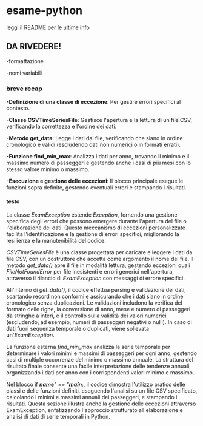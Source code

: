 # esame-python
leggi il README per le ultime info

## DA RIVEDERE!
-formattazione

-nomi variabili

### breve recap
**-Definizione di una classe di eccezione**: Per gestire errori specifici al contesto.

**-Classe CSVTimeSeriesFile**: Gestisce l'apertura e la lettura di un file CSV, verificando la correttezza e l'ordine dei dati.

**-Metodo get_data**: Legge i dati dal file, verificando che siano in ordine cronologico e validi (escludendo dati non numerici o in formati errati).

**-Funzione find_min_max**: Analizza i dati per anno, trovando il minimo e il massimo numero di passeggeri e gestendo anche i casi di più mesi con lo stesso valore minimo o massimo.

**-Esecuzione e gestione delle eccezioni**: Il blocco principale esegue le funzioni sopra definite, gestendo eventuali errori e stampando i risultati.

#### testo
La classe *ExamException* estende *Exception*, fornendo una gestione specifica degli errori che possono emergere durante l'apertura del file o l'elaborazione dei dati. Questo meccanismo di eccezioni personalizzate facilita l'identificazione e la gestione di errori specifici, migliorando la resilienza e la manutenibilità del codice.

*CSVTimeSeriesFile* è una classe progettata per caricare e leggere i dati da file CSV, con un costruttore che accetta come argomento il nome del file. Il metodo *get_data()* apre il file in modalità lettura, gestendo eccezioni quali *FileNotFoundError* per file inesistenti e errori generici nell'apertura, attraverso il rilancio di *ExamException* con messaggi di errore specifici.

All'interno di *get_data()*, il codice effettua parsing e validazione dei dati, scartando record non conformi e assicurando che i dati siano in ordine cronologico senza duplicazioni. Le validazioni includono la verifica del formato delle righe, la conversione di anno, mese e numero di passeggeri da stringhe a interi, e il controllo sulla validità dei valori numerici (escludendo, ad esempio, numeri di passeggeri negativi o nulli). In caso di dati fuori sequenza temporale o duplicati, viene sollevata un'*ExamException*.

La funzione esterna *find_min_max* analizza la serie temporale per determinare i valori minimi e massimi di passeggeri per ogni anno, gestendo casi di multiple occorrenze del minimo o massimo annuale. La struttura del risultato finale consente una facile interpretazione delle tendenze annuali, organizzando i dati per anno con i corrispondenti valori minimo e massimo.

Nel blocco if *__name__" == "__main__*:, il codice dimostra l'utilizzo pratico delle classi e delle funzioni definiti, eseguendo l'analisi su un file CSV specificato, calcolando i minimi e massimi annuali dei passeggeri, e stampando i risultati. Questa sezione illustra anche la gestione delle eccezioni attraverso ExamException, enfatizzando l'approccio strutturato all'elaborazione e analisi di dati di serie temporali in Python.
